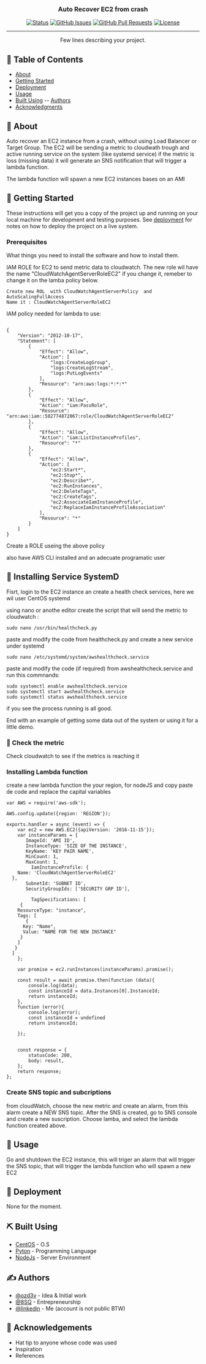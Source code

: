 
<h3 align="center">Auto Recover EC2 from crash </h3>

<div align="center">

[![Status](https://img.shields.io/badge/status-active-success.svg)]()
[![GitHub Issues](https://img.shields.io/github/issues/ozd3v/RecoverEC2FromCrash.svg)](https://github.com/ozd3v/RecoverEC2FromCrash/issues)
[![GitHub Pull Requests](https://img.shields.io/github/issues-pr/ozd3v/RecoverEC2FromCrash.svg)](https://github.com/ozd3v/RecoverEC2FromCrash/pulls)
[![License](https://img.shields.io/badge/license-MIT-blue.svg)](/LICENSE)

</div>

---

<p align="center"> Few lines describing your project.
    <br> 
</p>

## 📝 Table of Contents

- [About](#about)
- [Getting Started](#getting_started)
- [Deployment](#deployment)
- [Usage](#usage)
- [Built Using](#built_using)
-- [Authors](#authors)
- [Acknowledgments](#acknowledgement)

## 🧐 About <a name = "about"></a>

Auto recover an EC2 instance from a crash, without using Load Balancer or Target Group. 
The EC2 will be sending a metric to cloudwath trough and active running service on the system (like systemd service)
if the metric is loss (missing data) it will generate an SNS notification that will trigger a lambda function.

The lambda function will spawn a new EC2 instances bases on an AMI

## 🏁 Getting Started <a name = "getting_started"></a>

These instructions will get you a copy of the project up and running on your local machine for development and testing purposes. See [deployment](#deployment) for notes on how to deploy the project on a live system.

### Prerequisites

What things you need to install the software and how to install them.

IAM ROLE for EC2 to send metric data to cloudwatch. The new role wil have the name "CloudWatchAgentServerRoleEC2" if you change it, remeber to change it on the lamba policy below. 
```
Create new ROL  with CloudWatchAgentServerPolicy  and AutoScalingFullAccess
Name it : CloudWatchAgentServerRoleEC2
```

IAM policy needed for lambda to use:
```

{
    "Version": "2012-10-17",
    "Statement": [
        {
            "Effect": "Allow",
            "Action": [
                "logs:CreateLogGroup",
                "logs:CreateLogStream",
                "logs:PutLogEvents"
            ],
            "Resource": "arn:aws:logs:*:*:*"
        },
        {
            "Effect": "Allow",
            "Action": "iam:PassRole",
            "Resource": "arn:aws:iam::582774872867:role/CloudWatchAgentServerRoleEC2"
        },
        {
            "Effect": "Allow",
            "Action": "iam:ListInstanceProfiles",
            "Resource": "*"
        },
        {
            "Effect": "Allow",
            "Action": [
                "ec2:Start*",
                "ec2:Stop*",
                "ec2:Describe*",
                "ec2:RunInstances",
                "ec2:DeleteTags",
                "ec2:CreateTags",
                "ec2:AssociateIamInstanceProfile",
                "ec2:ReplaceIamInstanceProfileAssociation"
            ],
            "Resource": "*"
        }
    ]
}

```
Create a ROLE useing the above policy

also have AWS CLI installed and an adecuate programatic user 


## 🔧  Installing Service SystemD

Fisrt, login to the EC2 instance an create a health check services, here we wil user CentOS systemd

using nano or anothe editor create the script that will send the metric to cloudwatch :
```
sudo nano /usr/bin/healthcheck.py

```

paste and modify the code from healthcheck.py and create a new service under systemd

```
sudo nano /etc/systemd/system/awshealthcheck.service
```
paste and modify the code (if required) from awshealthcheck.service and run this commnands:

```
sudo systemctl enable awshealthcheck.service
sudo systemctl start awshealthcheck.service
sudo systemctl status awshealthcheck.service

```
if you see the process running is all good. 


End with an example of getting some data out of the system or using it for a little demo.

### 🔧 Check the metric <a name = "tests"></a>

Check cloudwatch to see if the metrics is reaching it

### Installing Lambda function

create a new lambda function the your region, for nodeJS and copy paste de code and replace the capital variables

```
var AWS = require('aws-sdk');

AWS.config.update({region: 'REGION'});

exports.handler = async (event) => {
    var ec2 = new AWS.EC2({apiVersion: '2016-11-15'});
    var instanceParams = {
       ImageId: 'AMI ID', 
       InstanceType: 'SIZE OF THE INSTANCE',
       KeyName: 'KEY PAIR NAME',
       MinCount: 1,
       MaxCount: 1,
         IamInstanceProfile: {
    Name: 'CloudWatchAgentServerRoleEC2'
  },
       SubnetId: 'SUBNET ID',
       SecurityGroupIds: ['SECURITY GRP ID'],
       
         TagSpecifications: [
     {
    ResourceType: "instance", 
    Tags: [
       {
      Key: "Name", 
      Value: "NAME FOR THE NEW INSTANCE"
     }
    ]
   }
  ]
    };
    
    var promise = ec2.runInstances(instanceParams).promise();
    
    const result = await promise.then(function (data){
        console.log(data);
        const instanceId = data.Instances[0].InstanceId;
        return instanceId;
    },
    function (error){
        console.log(error);
        const instanceId = undefined
        return instanceId;
        
    });


    const response = {
        statusCode: 200,
        body: result,
    };
    return response;
};

```
### Create SNS topic and subcriptions

from cloudWatch, choose the new metric and create an alarm, from this alarm create a NEW SNS topic.
After the SNS is created, go to SNS console and create a new suscription. Choose lamba, and select the 
lambda function created above. 


## 🎈 Usage <a name="usage"></a>

Go and shutdown the EC2 instance, this will triger an alarm that will trigger the SNS topic, that will trigger the lambda function who will spawn a new EC2

## 🚀 Deployment <a name = "deployment"></a>

None for the moment.

## ⛏️ Built Using <a name = "built_using"></a>

- [CentOS](https://www.centos.org/) - O.S
- [Pyton](https://www.python.org/) - Programming Language
- [NodeJs](https://nodejs.org/en/) - Server Environment

## ✍️ Authors <a name = "authors"></a>

- [@ozd3v](https://github.com/ozd3v) - Idea & Initial work
- [@8SQ](https://www.8sq.cl) - Entrepreneurship
- [@linkedin](https://www.linkedin.com/in/ricardoberrezueta/) - Me (account is not public BTW)


## 🎉 Acknowledgements <a name = "acknowledgement"></a>

- Hat tip to anyone whose code was used
- Inspiration
- References
